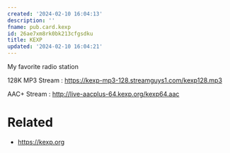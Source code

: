 ```yaml
---
created: '2024-02-10 16:04:13'
description: ''
fname: pub.card.kexp
id: 26ae7xm8rk0bk213cfgsdku
title: KEXP
updated: '2024-02-10 16:04:21'
---
```


My favorite radio station

128K MP3 Stream
: <https://kexp-mp3-128.streamguys1.com/kexp128.mp3>

AAC+ Stream
: <http://live-aacplus-64.kexp.org/kexp64.aac>

# Related

- <https://kexp.org>
